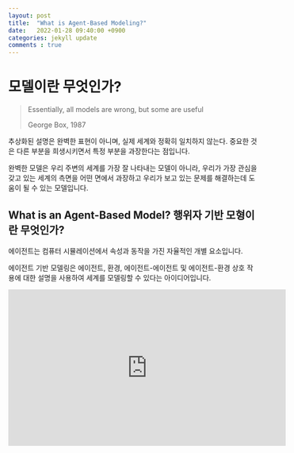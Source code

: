 ```yaml
---
layout: post
title:  "What is Agent-Based Modeling?"
date:   2022-01-28 09:40:00 +0900
categories: jekyll update
comments : true
---
```


# 모델이란 무엇인가?

> Essentially, all models are wrong, but some are useful
>
> George Box, 1987

추상화된 설명은 완벽한 표현이 아니며, 실제 세계와 정확히 일치하지 않는다. 중요한 것은 다른 부분을 희생시키면서 특정 부분을 과장한다는 점입니다.

완벽한 모델은 우리 주변의 세계를 가장 잘 나타내는 모델이 아니라, 우리가 가장 관심을 갖고 있는 세계의 측면을 어떤 면에서 과장하고 우리가 보고 있는 문제를 해결하는데 도움이 될 수 있는 모델입니다.

## What is an Agent-Based Model? 행위자 기반 모형이란 무엇인가?

에이전트는 컴퓨터 시뮬레이션에서 속성과 동작을 가진 자율적인 개별 요소입니다.


에이전트 기반 모델링은 에이전트, 환경, 에이전트-에이전트 및 에이전트-환경 상호 작용에 대한 설명을 사용하여 세계를 모델링할 수 있다는 아이디어입니다.


<iframe width="560" height="315" src="https://www.youtube.com/embed/FVmQbfsOkGc" title="YouTube video player" frameborder="0" allow="accelerometer; autoplay; clipboard-write; encrypted-media; gyroscope; picture-in-picture" allowfullscreen></iframe>
